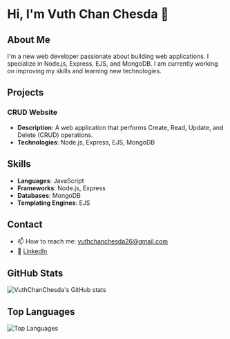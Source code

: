 # Hi, I'm Vuth Chan Chesda 👋

## About Me

I'm a new web developer passionate about building web applications. I specialize in Node.js, Express, EJS, and MongoDB. I am currently working on improving my skills and learning new technologies.

## Projects

### CRUD Website
- **Description**: A web application that performs Create, Read, Update, and Delete (CRUD) operations.
- **Technologies**: Node.js, Express, EJS, MongoDB

## Skills

- **Languages**: JavaScript
- **Frameworks**: Node.js, Express
- **Databases**: MongoDB
- **Templating Engines**: EJS

## Contact

- 📫 How to reach me: <vuthchanchesda26@gmail.com>
- 💼 [LinkedIn](https://www.linkedin.com/in/yourprofile)

## GitHub Stats

![VuthChanChesda's GitHub stats](https://github-readme-stats.vercel.app/api?username=vuthchanchesda&show_icons=true&theme=radical&cache_seconds=1800)

## Top Languages
![Top Languages](https://github-readme-stats.vercel.app/api/top-langs/?username=vuthchanchesda&layout=compact&theme=radical)



